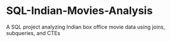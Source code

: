 # SQL-Indian-Movies-Analysis
A SQL project analyzing Indian box office movie data using joins, subqueries, and CTEs
